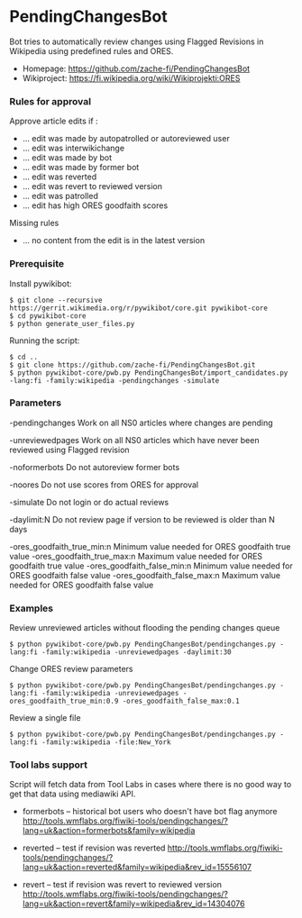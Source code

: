 # PendingChangesBot
Bot tries to automatically review changes using Flagged Revisions in Wikipedia using predefined rules and ORES. 

* Homepage: https://github.com/zache-fi/PendingChangesBot
* Wikiproject: https://fi.wikipedia.org/wiki/Wikiprojekti:ORES

### Rules for approval

Approve article edits if :
* ... edit was made by autopatrolled or autoreviewed user
* ... edit was interwikichange
* ... edit was made by bot
* ... edit was made by former bot
* ... edit was reverted
* ... edit was revert to reviewed version
* ... edit was patrolled
* ... edit has high ORES goodfaith scores

Missing rules
* ... no content from the edit is in the latest version

### Prerequisite

Install pywikibot:
```
$ git clone --recursive https://gerrit.wikimedia.org/r/pywikibot/core.git pywikibot-core
$ cd pywikibot-core
$ python generate_user_files.py
```

Running the script:
```
$ cd ..
$ git clone https://github.com/zache-fi/PendingChangesBot.git
$ python pywikibot-core/pwb.py PendingChangesBot/import_candidates.py -lang:fi -family:wikipedia -pendingchanges -simulate
```
### Parameters
-pendingchanges   Work on all NS0 articles where changes are pending

-unreviewedpages  Work on all NS0 articles which have never been reviewed using 
                  Flagged revision

-noformerbots     Do not autoreview former bots

-noores           Do not use scores from ORES for approval

-simulate         Do not login or do actual reviews

-daylimit:N       Do not review page if version to be reviewed is older than N days

-ores_goodfaith_true_min:n     Minimum value needed for ORES goodfaith true value
-ores_goodfaith_true_max:n     Maximum value needed for ORES goodfaith true value
-ores_goodfaith_false_min:n    Minimum value needed for ORES goodfaith false value
-ores_goodfaith_false_max:n    Maximum value needed for ORES goodfaith false value

### Examples

Review unreviewed articles without flooding the pending changes queue
```
$ python pywikibot-core/pwb.py PendingChangesBot/pendingchanges.py -lang:fi -family:wikipedia -unreviewedpages -daylimit:30
```
Change ORES review parameters
```
$ python pywikibot-core/pwb.py PendingChangesBot/pendingchanges.py -lang:fi -family:wikipedia -unreviewedpages -ores_goodfaith_true_min:0.9 -ores_goodfaith_false_max:0.1
```
Review a single file
```
$ python pywikibot-core/pwb.py PendingChangesBot/pendingchanges.py -lang:fi -family:wikipedia -file:New_York
```

### Tool labs support

Script will fetch data from Tool Labs in cases where there is no good way to get that data using mediawiki API.

* formerbots – historical bot users who doesn't have bot flag anymore
http://tools.wmflabs.org/fiwiki-tools/pendingchanges/?lang=uk&action=formerbots&family=wikipedia

* reverted – test if revision was reverted
http://tools.wmflabs.org/fiwiki-tools/pendingchanges/?lang=uk&action=reverted&family=wikipedia&rev_id=15556107

* revert – test if revision was revert to reviewed version
http://tools.wmflabs.org/fiwiki-tools/pendingchanges/?lang=uk&action=revert&family=wikipedia&rev_id=14304076



